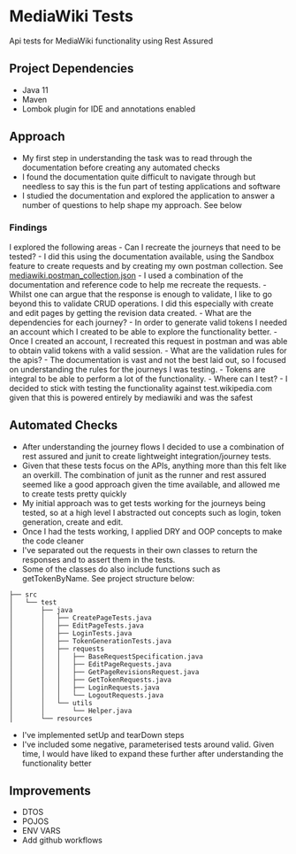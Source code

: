 # MediaWiki Tests

Api tests for MediaWiki functionality using Rest Assured

## Project Dependencies
- Java 11
- Maven
- Lombok plugin for IDE and annotations enabled

## Approach
- My first step in understanding the task was to read through the documentation before creating any automated checks
- I found the documentation quite difficult to navigate through but needless to say this is the fun part of testing applications and software
- I studied the documentation and explored the application to answer a number of questions to help shape my approach. See below

### Findings
I explored the following areas
    - Can I recreate the journeys that need to be tested?
        - I did this using the documentation available, using the Sandbox feature to create requests and by creating my own postman collection. See [mediawiki.postman_collection.json](mediawiki.postman_collection.json)
        - I used a combination of the documentation and reference code to help me recreate the requests.
        - Whilst one can argue that the response is enough to validate, I like to go beyond this to validate CRUD operations. I did this especially with create and edit pages by getting the revision data created.
    - What are the dependencies for each journey?
        - In order to generate valid tokens I needed an account which I created to be able to explore the functionality better.
        - Once I created an account, I recreated this request in postman and was able to obtain valid tokens with a valid session.
    - What are the validation rules for the apis?
        - The documentation is vast and not the best laid out, so I focused on understanding the rules for the journeys I was testing.
        - Tokens are integral to be able to perform a lot of the functionality.
    - Where can I test?
        - I decided to stick with testing the functionality against test.wikipedia.com given that this is powered entirely by mediawiki and was the safest

## Automated Checks
- After understanding the journey flows I decided to use a combination of rest assured and junit to create lightweight integration/journey tests.
- Given that these tests focus on the APIs, anything more than this felt like an overkill. The combination of junit as the runner and rest assured seemed like a good approach given the time available, and allowed me to create tests pretty quickly
- My initial approach was to get tests working for the journeys being tested, so at a high level I abstracted out concepts such as login, token generation, create and edit.
- Once I had the tests working, I applied DRY and OOP concepts to make the code cleaner
- I've separated out the requests in their own classes to return the responses and to assert them in the tests. 
- Some of the classes do also include functions such as getTokenByName. See project structure below:

```
├── src
│   └── test
│       ├── java
│       │   ├── CreatePageTests.java
│       │   ├── EditPageTests.java
│       │   ├── LoginTests.java
│       │   ├── TokenGenerationTests.java
│       │   ├── requests
│       │   │   ├── BaseRequestSpecification.java
│       │   │   ├── EditPageRequests.java
│       │   │   ├── GetPageRevisionsRequest.java
│       │   │   ├── GetTokenRequests.java
│       │   │   ├── LoginRequests.java
│       │   │   └── LogoutRequests.java
│       │   └── utils
│       │       └── Helper.java
│       └── resources

```

- I've implemented setUp and tearDown steps
- I've included some negative, parameterised tests around valid. Given time, I would have liked to expand these further after understanding the functionality better

## Improvements
- DTOS
- POJOS
- ENV VARS
- Add github workflows
